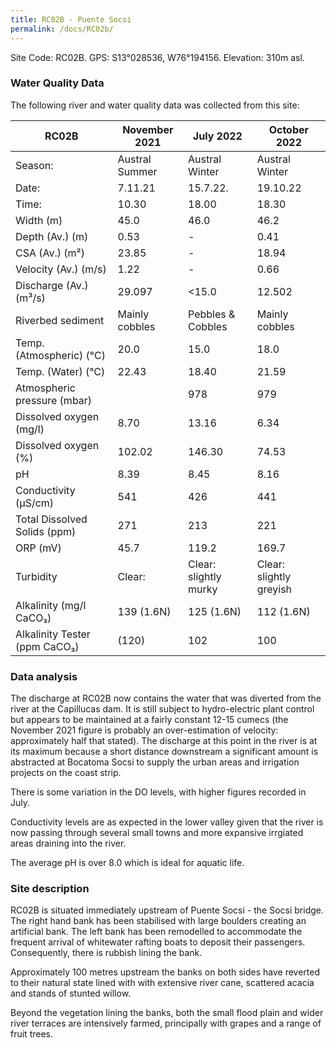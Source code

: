 ```yaml
---
title: RC02B - Puente Socsi
permalink: /docs/RC02b/
---
```



Site Code: RC02B.  GPS: S13°028536, W76°194156. Elevation: 310m asl.


### Water Quality Data

The following river and water quality data was collected from this site:

|     RC02B                            |     November 2021     |     July 2022                |     October 2022               |
|--------------------------------------|-----------------------|------------------------------|--------------------------------|
|     Season:                          |     Austral Summer    |     Austral Winter           |     Austral Winter             |
|     Date:                            |     7.11.21           |     15.7.22.                 |     19.10.22                   |
|     Time:                            |     10.30             |     18.00                    |     18.30                      |
|     Width (m)                        |     45.0              |     46.0                     |     46.2                       |
|     Depth (Av.) (m)                  |     0.53              |     -                        |     0.41                       |
|     CSA (Av.) (m²)                   |     23.85             |     -                        |     18.94                      |
|     Velocity (Av.) (m/s)             |     1.22              |     -                        |     0.66                       |
|     Discharge (Av.) (m³/s)           |     29.097            |     <15.0                    |     12.502                     |
|     Riverbed sediment                |     Mainly cobbles    |     Pebbles & Cobbles        |     Mainly cobbles             |
|     Temp. (Atmospheric) (°C)         |     20.0              |     15.0                     |     18.0                       |
|     Temp. (Water) (°C)               |     22.43             |     18.40                    |     21.59                      |
|     Atmospheric pressure (mbar)      |                       |     978                      |     979                        |
|     Dissolved oxygen (mg/l)          |     8.70              |     13.16                    |     6.34                       |
|     Dissolved oxygen (%)             |     102.02            |     146.30                   |     74.53                      |
|     pH                               |     8.39              |     8.45                     |     8.16                       |
|     Conductivity (µS/cm)             |     541               |     426                      |     441                        |
|     Total Dissolved Solids (ppm)     |     271               |     213                      |     221                        |
|     ORP (mV)                         |     45.7              |     119.2                    |     169.7                      |
|     Turbidity                        |     Clear:            |     Clear: slightly murky    |     Clear: slightly greyish    |
|     Alkalinity (mg/l CaCO₃)          |     139 (1.6N)        |     125 (1.6N)               |     112 (1.6N)                 |
|     Alkalinity Tester (ppm CaCO₃)    |     (120)             |     102                      |     100                        |


### Data analysis
The discharge at RC02B now contains the water that was diverted from the river at the Capillucas dam. It is still subject to hydro-electric plant control but appears to be maintained at a fairly constant 12-15 cumecs (the November 2021 figure is probably an over-estimation of velocity: approximately half that stated). The discharge at this point in the river is at its maximum because a short distance downstream a significant amount is abstracted at Bocatoma Socsi to supply the urban areas and irrigation projects on the coast strip.

There is some variation in the DO levels, with higher figures recorded in July.

Conductivity levels are as expected in the lower valley given that the river is now passing through several small towns and more expansive irrgiated areas draining into the river.

The average pH is over 8.0 which is ideal for aquatic life.


### Site description
RC02B is situated immediately upstream of Puente Socsi - the Socsi bridge. The right hand bank has been stabilised with large boulders creating an artificial bank. The left bank has been remodelled to accommodate the frequent arrival of whitewater rafting boats to deposit their passengers. Consequently, there is rubbish lining the bank.

Approximately 100 metres upstream the banks on both sides have reverted to their natural state lined with with extensive river cane, scattered acacia and stands of stunted willow. 

Beyond the vegetation lining the banks, both the small flood plain and wider river terraces are intensively farmed, principally with grapes and a range of fruit trees.
